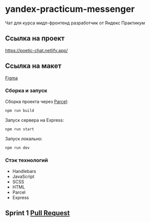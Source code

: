 # yandex-practicum-messenger
Чат для курса мидл-фронтенд разработчик от Яндекс Практикум

## Ссылка на проект
https://poetic-chat.netlify.app/

## Ссылка на макет
[Figma](https://www.figma.com/file/a6G8BmMcGCD8QFLsRbwtKy/poetic-chat?node-id=0-1&t=e0Rkz8AkfbGRHBMJ-0)

### Сборка и запуск
Сборка проекта через [Parcel](https://parceljs.org/):

```bash
npm run build
```

Запуск сервера на Express:

```bash
npm run start
```

Запуск локально:

```bash
npm run dev
```

### Стэк технологий

- Handlebars
- JavaScript
- SCSS
- HTML
- Parcel
- Express

## Sprint 1 [Pull Request](https://github.com/wer3xkz/middle.messenger.praktikum.yandex/pull/2)
